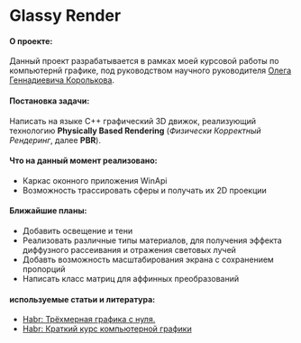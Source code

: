 # Glassy Render
#### О проекте:
Данный проект разрабатывается в рамках моей курсовой работы по компьютернй графике,
под руководством научного руководителя [Олега Геннадиевича Королькова](https://vk.com/oleg_korolkov).

#### Постановка задачи:
Написать на языке C++ графический 3D движок, реализующий технологию 
**Physically Based Rendering** (*Физически Корректный Рендеринг*, далее **PBR**).

#### Что на данный момент реализовано:
* Каркас оконного приложения WinApi
* Возможность трассировать сферы и получать их 2D проекции

#### Ближайшие планы:
* Добавить освещение и тени
* Реализовать различные типы материалов, для получения эффекта диффузного 
рассеивания и отражения световых лучей
* Добавть возможность масштабирования экрана с сохранением пропорций
* Написать класс матриц для аффинных преобразований

#### используемые статьи и литература:
* [Habr: Трёхмерная графика с нуля.](https://habr.com/ru/post/342510/)
* [Habr: Краткий курс компьютерной графики](https://habr.com/ru/post/248153/)

